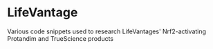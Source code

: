 LifeVantage
===========

Various code snippets used to research LifeVantages' Nrf2-activating Protandim and TrueScience products
